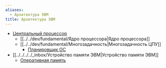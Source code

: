 ```yaml
---
aliases:
  - Архитектура ЭВМ
title: Архитектура ЭВМ
---
```

- [Центральный процессор](../../dev/fundamental/Центральный%20процессор.md)
	- [[../../dev/fundamental/Ядро процессора|Ядро процессора]]
	- [[../../dev/fundamental/Многозадачность|Многозадачность ЦПУ]]
		- [Планировщик ОС](../../dev/fundamental/Планировщик%20ОС.md)
- [[../../../../_inbox/Устройство памяти ЭВМ|Устройство памяти ЭВМ]]
	- [Оперативная память](Оперативная%20память.md)